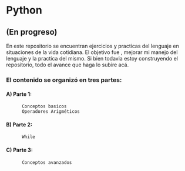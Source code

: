 # Python 
## (En progreso)

En este repositorio se encuentran ejercicios y practicas del lenguaje en situaciones de la vida cotidiana.
El objetivo fue , mejorar mi manejo del lenguaje  y la practica del mismo. Si bien todavia estoy construyendo el repositorio,
todo el avance que haga lo subire acá.

### El contenido se organizó en tres partes:

#### A) Parte 1:
          Conceptos basicos 
          Operadores Arigméticos
    
####  B) Parte 2:
          While
   
####  C) Parte 3:
          Conceptos avanzados
